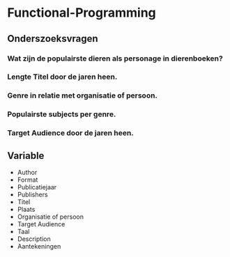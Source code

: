 # Functional-Programming

## Onderszoeksvragen

### Wat zijn de populairste dieren als personage in dierenboeken?

### Lengte Titel door de jaren heen.

### Genre in relatie met organisatie of persoon.

### Populairste subjects per genre.

### Target Audience door de jaren heen. 
 

## Variable

* Author
* Format
* Publicatiejaar
* Publishers
* Titel
* Plaats 
* Organisatie of persoon
* Target Audience 
* Taal
* Description
* Aantekeningen


